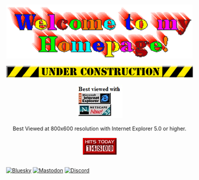 <p align='center'>
<a href="https://nooshu.github.io/"><img src="https://github.com/Nooshu/Nooshu/blob/master/welcome.gif?raw=true"/></a>
<br/>
<br/>
<img src="https://github.com/Nooshu/Nooshu/blob/master/under_construction1_0.gif?raw=true"/>
<br/>
<br/>
<a href="https://www.mozilla.org/en-GB/firefox/new/"><img src="https://github.com/Nooshu/Nooshu/blob/master/best-viewed.jpg?raw=true"/></a>
<br/>
<br/>
Best Viewed at 800x600 resolution with Internet Explorer 5.0 or higher.
<br/>
<br/>
<a href="https://www.youtube.com/watch?v=dQw4w9WgXcQ"><img src="https://github.com/Nooshu/Nooshu/blob/master/counter8.gif?raw=true"/></a>
<br />
<br />
  
[![Bluesky](https://img.shields.io/badge/bluesky-@therealnooshu-0285FF.svg?style=flat-square&logo=bluesky&logoColor=white&labelColor=3C3744)](https://bsky.app/profile/therealnooshu.bsky.social) [![Mastodon](https://img.shields.io/badge/mastodon-@TheRealNooshu@hachyderm.io-6364FF.svg?style=flat-square&logo=mastodon&logoColor=white&labelColor=3C3744)](https://hachyderm.io/@TheRealNooshu) [![Discord](https://img.shields.io/badge/discord-the_real_nooshu-5865F2.svg?style=flat-square&logo=discord&logoColor=white&labelColor=3C3744)](https://discord.com/users/1288410309719228427)

</p>


